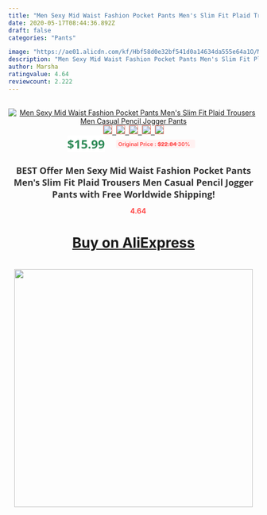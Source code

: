 ```yaml
---
title: "Men Sexy Mid Waist Fashion Pocket Pants Men's Slim Fit Plaid Trousers Men Casual Pencil Jogger Pants"
date: 2020-05-17T08:44:36.892Z
draft: false
categories: "Pants"

image: "https://ae01.alicdn.com/kf/Hbf58d0e32bf541d0a14634da555e64a1O/Men-Sexy-Mid-Waist-Fashion-Pocket-Pants-Men-s-Slim-Fit-Plaid-Trousers-Men-Casual-Pencil.jpg"
description: "Men Sexy Mid Waist Fashion Pocket Pants Men's Slim Fit Plaid Trousers Men Casual Pencil Jogger Pants"
author: Marsha
ratingvalue: 4.64
reviewcount: 2.222
---
```

<br>
<div style="text-align: center;">
<a href="https://s.click.aliexpress.com/e/_9hYSEh" target="_blank" rel="nofollow noopener noreferrer"><img alt="Men Sexy Mid Waist Fashion Pocket Pants Men's Slim Fit Plaid Trousers Men Casual Pencil Jogger Pants" class="magnifier-image" src="https://ae01.alicdn.com/kf/Hbf58d0e32bf541d0a14634da555e64a1O/Men-Sexy-Mid-Waist-Fashion-Pocket-Pants-Men-s-Slim-Fit-Plaid-Trousers-Men-Casual-Pencil.jpg_640x640.jpg">
<br>
<img style="border:1px solid salmon" src="https://ae01.alicdn.com/kf/Hbf58d0e32bf541d0a14634da555e64a1O/Men-Sexy-Mid-Waist-Fashion-Pocket-Pants-Men-s-Slim-Fit-Plaid-Trousers-Men-Casual-Pencil.jpg_120x120.jpg">&nbsp;&nbsp;<img style="border:1px solid salmon" src="https://ae01.alicdn.com/kf/H5cdd0105f3ae45a5857fa1e53ddb31fdb/Men-Sexy-Mid-Waist-Fashion-Pocket-Pants-Men-s-Slim-Fit-Plaid-Trousers-Men-Casual-Pencil.jpg_120x120.jpg">&nbsp;&nbsp;<img style="border:1px solid salmon" src="https://ae01.alicdn.com/kf/H5b2de54df77041c2ad53ce5737fab9f5N/Men-Sexy-Mid-Waist-Fashion-Pocket-Pants-Men-s-Slim-Fit-Plaid-Trousers-Men-Casual-Pencil.jpg_120x120.jpg">&nbsp;&nbsp;<img style="border:1px solid salmon" src="https://ae01.alicdn.com/kf/He5aaa890ee624d59899ea25b293a8b69X/Men-Sexy-Mid-Waist-Fashion-Pocket-Pants-Men-s-Slim-Fit-Plaid-Trousers-Men-Casual-Pencil.jpg_120x120.jpg">&nbsp;&nbsp;<img style="border:1px solid salmon" src="https://ae01.alicdn.com/kf/H11e8a444f00743b9812f93aeefab4662l/Men-Sexy-Mid-Waist-Fashion-Pocket-Pants-Men-s-Slim-Fit-Plaid-Trousers-Men-Casual-Pencil.jpg_120x120.jpg"></a></div><br0>
<div style="text-align: center;"><span style="background-color: white; border: 0px; box-sizing: border-box; color: seagreen; display: inline-block; font-family: &quot;open sans&quot; , &quot;arial&quot; , &quot;helvetica&quot; , sans-serif , &quot;heiti&quot;; font-size: 24px; font-stretch: inherit; font-weight: 700; line-height: inherit; margin: 0px 10px 0px 0px; padding: 0px; vertical-align: middle;">$15.99 </span>
<span style="background: rgb(255 , 241 , 241); border-radius: 3px; border: 0px; box-sizing: border-box; color: #ff4747; display: inline-block; font-family: inherit; font-size: 12px; font-stretch: inherit; font-style: inherit; font-variant: inherit; font-weight: 600; line-height: inherit; margin: 0px; padding: 2px 5px; transform: scale(0.9); vertical-align: middle;">Original Price : <b style="text-decoration: line-through;">$22.84 </b> 30%&nbsp;&nbsp;</span></div>
<h1 style="color: #333333; display: inline-block; font-family: &quot;open sans&quot; , &quot;arial&quot; , &quot;helvetica&quot; , sans-serif , &quot;heiti&quot;; font-size: 18px; font-stretch: inherit; font-weight: 700; text-align: center;">BEST Offer Men Sexy Mid Waist Fashion Pocket Pants Men's Slim Fit Plaid Trousers Men Casual Pencil Jogger Pants with Free Worldwide Shipping!</h1>
<div style="color: #ff4747; text-align: center;">
<img src="https://4.bp.blogspot.com/-M0ZcTcb-5uY/XleCXlxnR4I/AAAAAAAAAEc/OrjgMkXV1oMQFaCRZj5HQwOCBcu3w1FegCPcBGAYYCw/s1600/star.png" style="height: 15px;">&nbsp;<b>4.64</b></div>
<div class="button_cont" align="center"><a class="buynow_a" href="https://s.click.aliexpress.com/e/_9hYSEh" target="_blank" rel="nofollow noopener noreferrer"><H1>Buy on AliExpress</H1></a></div><br>
<div class="separator" style="clear: both; text-align: center;">
<img src="https://lh3.googleusercontent.com/-pTy5HemUv9M/XlePHvY0dAI/AAAAAAAAAE4/0nX5iRUoIWY8eMW9Dpxeirr157OZliDIgCLcBGAsYHQ/s1600/badge.gif" width="480">
</div>
